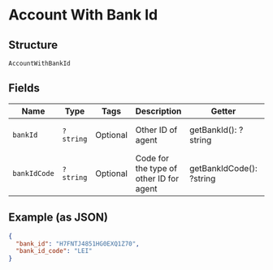 
# Account With Bank Id

## Structure

`AccountWithBankId`

## Fields

| Name | Type | Tags | Description | Getter | Setter |
|  --- | --- | --- | --- | --- | --- |
| `bankId` | `?string` | Optional | Other ID of agent | getBankId(): ?string | setBankId(?string bankId): void |
| `bankIdCode` | `?string` | Optional | Code for the type of other ID for agent | getBankIdCode(): ?string | setBankIdCode(?string bankIdCode): void |

## Example (as JSON)

```json
{
  "bank_id": "H7FNTJ4851HG0EXQ1Z70",
  "bank_id_code": "LEI"
}
```


